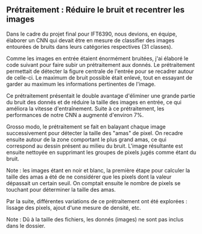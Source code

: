 ## Prétraitement : Réduire le bruit et recentrer les images

Dans le cadre du projet final pour IFT6390, nous devions, en équipe, élaborer un CNN qui devait être en mesure de classifier des images entourées de bruits dans leurs catégories respectives (31 classes).

Comme les images en entrée étaient énormément bruitées, j'ai élaboré le code suivant pour faire subir un prétraitement aux donnés. Le prétraitement permettait de détecter la figure centrale de l'entrée pour se recadrer autour de celle-ci. Le maximum de bruit possible était enlevé, tout en essayant de garder au maximum les informations pertinentes de l'image.

Ce prétraitement présentait le double avantage d'éliminer une grande partie du bruit des donnés et de réduire la taille des images en entrée, ce qui améliora la vitesse d'entraînement. Suite à ce prétraitement, les performances de notre CNN a augmenté d'environ 7%.

Grosso modo, le prétraitement se fait en balayant chaque image successivement pour détecter la taille des "amas" de pixel. On recadre ensuite autour de la zone comportant le plus grand amas, ce qui correspond au dessin présent au milieu du bruit. L'image résultante est ensuite nettoyée en supprimant les groupes de pixels jugés comme étant du bruit.

Note : les images étant en noir et blanc, la première étape pour calculer la taille des amas a été de ne considérer que les pixels dont la valeur dépassait un certain seuil. On comptait ensuite le nombre de pixels se touchant pour déterminer la taille des amas.

Par la suite, différentes variations de ce prétraitement ont été explorées : lissage des pixels, ajout d'une mesure de densité, etc.

Note : Dû à la taille des fichiers, les donnés (images) ne sont pas inclus dans le dossier.
